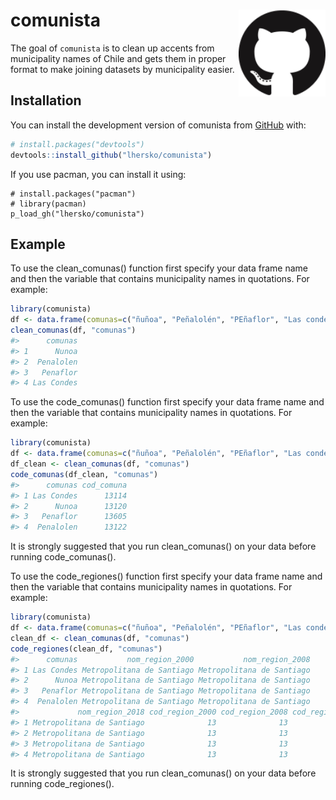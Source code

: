 
<!-- README.md is generated from README.Rmd. Please edit that file -->

# comunista <a href='https://dplyr.tidyverse.org'><img src='man/figures/logo.png' align="right" height="139" /></a>

<!-- badges: start -->
<!-- badges: end -->

The goal of `comunista` is to clean up accents from municipality names
of Chile and gets them in proper format to make joining datasets by
municipality easier.

## Installation

You can install the development version of comunista from
[GitHub](https://github.com/) with:

``` r
# install.packages("devtools")
devtools::install_github("lhersko/comunista")
```

If you use pacman, you can install it using:

    # install.packages("pacman")
    # library(pacman)
    p_load_gh("lhersko/comunista")

## Example

To use the clean\_comunas() function first specify your data frame name
and then the variable that contains municipality names in quotations.
For example:

``` r
library(comunista)
df <- data.frame(comunas=c("ñuñoa", "Peñalolén", "PEñaflor", "Las condes"))
clean_comunas(df, "comunas")
#>      comunas
#> 1      Nunoa
#> 2  Penalolen
#> 3   Penaflor
#> 4 Las Condes
```

To use the code\_comunas() function first specify your data frame name
and then the variable that contains municipality names in quotations.
For example:

``` r
library(comunista)
df <- data.frame(comunas=c("ñuñoa", "Peñalolén", "PEñaflor", "Las condes"))
df_clean <- clean_comunas(df, "comunas")
code_comunas(df_clean, "comunas")
#>      comunas cod_comuna
#> 1 Las Condes      13114
#> 2      Nunoa      13120
#> 3   Penaflor      13605
#> 4  Penalolen      13122
```

It is strongly suggested that you run clean\_comunas() on your data
before running code\_comunas().

To use the code\_regiones() function first specify your data frame name
and then the variable that contains municipality names in quotations.
For example:

``` r
library(comunista)
df <- data.frame(comunas=c("ñuñoa", "Peñalolén", "PEñaflor", "Las condes"))
clean_df <- clean_comunas(df, "comunas")
code_regiones(clean_df, "comunas")
#>      comunas           nom_region_2000           nom_region_2008
#> 1 Las Condes Metropolitana de Santiago Metropolitana de Santiago
#> 2      Nunoa Metropolitana de Santiago Metropolitana de Santiago
#> 3   Penaflor Metropolitana de Santiago Metropolitana de Santiago
#> 4  Penalolen Metropolitana de Santiago Metropolitana de Santiago
#>             nom_region_2018 cod_region_2000 cod_region_2008 cod_region_2018
#> 1 Metropolitana de Santiago              13              13              13
#> 2 Metropolitana de Santiago              13              13              13
#> 3 Metropolitana de Santiago              13              13              13
#> 4 Metropolitana de Santiago              13              13              13
```

It is strongly suggested that you run clean\_comunas() on your data
before running code\_regiones().
